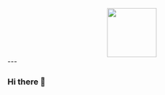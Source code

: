 <div id="header" align="center">
  <img src="https://www.google.com/url?sa=i&url=https%3A%2F%2Ftenor.com%2Fview%2F%25D0%25BA%25D0%25B2%25D0%25B0%25D1%2581-%25D0%25B7%25D0%25B0%25D0%25BA%25D0%25B0%25D0%25BC%25D1%2581%25D0%25BA%25D0%25B8%25D0%25B9-vailes-gif-17801348&psig=AOvVaw2y4h5G7C1iKrTmyIxWWDh1&ust=1684849588751000&source=images&cd=vfe&ved=0CBEQjRxqFwoTCIici_yHif8CFQAAAAAdAAAAABAE" width="100"/>
</div>
---

### Hi there 👋

<!--
**kvasik3000/kvasik3000** is a ✨ _special_ ✨ repository because its `README.md` (this file) appears on your GitHub profile.

Here are some ideas to get you started:

- 🔭 I’m currently working on ...
- 🌱 I’m currently learning ...
- 👯 I’m looking to collaborate on ...
- 🤔 I’m looking for help with ...
- 💬 Ask me about ...
- 📫 How to reach me: ...
- 😄 Pronouns: ...
- ⚡ Fun fact: ...
-->
